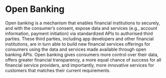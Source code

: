 # Open Banking 


Open banking is a mechanism that enables financial institutions to securely, and with the consumer’s 
consent, expose data and services (e.g., account information, payment initiation) via standardized APIs to authorised 
third parties. 
These third parties, including app developers and other financial institutions, are in turn able to build new financial 
services offerings for consumers using the data and services made available through open banking APIs. 
Open banking gives consumers more control over their data, offers greater financial transparency, a more equal chance of
success for all financial service providers, and importantly, more innovative services for customers that matches their 
current requirements.
